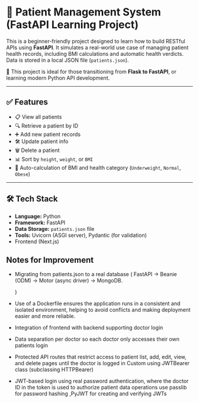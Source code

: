 # 🧠 Patient Management System  (FastAPI Learning Project)

This is a beginner-friendly project designed to learn how to build RESTful APIs using **FastAPI**. It simulates a real-world use case of managing patient health records, including BMI calculations and automatic health verdicts. Data is stored in a local JSON file (`patients.json`). 


📌 This project is ideal for those transitioning from **Flask to FastAPI**, or learning modern Python API development.

---


## ✅ Features

- 📋 View all patients
- 🔍 Retrieve a patient by ID
- ➕ Add new patient records
- 🛠 Update patient info
- 🗑 Delete a patient
- 📊 Sort by `height`, `weight`, or `BMI`
- 🧮 Auto-calculation of BMI and health category (`Underweight`, `Normal`, `Obese`)

---

## 🛠 Tech Stack

- **Language:** Python 
- **Framework:** FastAPI 
- **Data Storage:** `patients.json` file
- **Tools:** Uvicorn (ASGI server), Pydantic (for validation)
- Frontend (Next.js)

## Notes for Improvement 
- Migrating from patients.json to a real database ( FastAPI → Beanie (ODM) → Motor (async driver) → MongoDB.

  )
- Use of a Dockerfile ensures the application runs in a consistent and isolated environment, helping to avoid conflicts and making deployment easier and more reliable.
- Integration of frontend with backend supporting doctor login
- Data separation per doctor so each doctor only accesses their own patients login 
- Protected API routes that restrict access to patient list, add, edit, view, and delete pages until the doctor is logged in Custom  using JWTBearer class (subclassing HTTPBearer)
- JWT-based login using real password authentication, where the doctor ID in the token is used to authorize patient data operations
use passlib for password hashing ,PyJWT for creating and verifying JWTs


